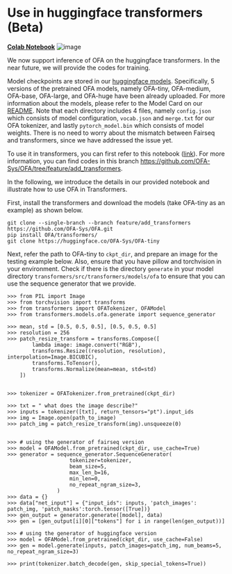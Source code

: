 # Use in huggingface transformers (Beta)

[**Colab Notebook**](https://colab.research.google.com/drive/1Ho81RBV8jysZ7e0FhsSCk_v938QeDuy3?usp=sharing)
![image](https://user-images.githubusercontent.com/27664428/190052470-56679999-571b-4d46-a9a8-e567b78e20d1.png)


We now support inference of OFA on the huggingface transformers. In the near future, we will provide the codes for training. 

Model checkpoints are stored in our [huggingface models](https://huggingface.co/OFA-Sys). Specifically, 5 versions of the pretrained OFA models, namely OFA-tiny, OFA-medium, OFA-base, OFA-large, and OFA-huge have been already uploaded. For more information about the models, please refer to the Model Card on our [README](https://github.com/OFA-Sys/OFA). 
Note that each directory includes 4 files, namely `config.json` which consists of model configuration, `vocab.json` and `merge.txt` for our OFA tokenizer, and lastly `pytorch_model.bin` which consists of model weights. There is no need to worry about the mismatch between Fairseq and transformers, since we have addressed the issue yet. 

To use it in transformers, you can first refer to this notebook ([link](https://colab.research.google.com/drive/1Ho81RBV8jysZ7e0FhsSCk_v938QeDuy3?usp=sharing)). For more information, you can find codes in this branch https://github.com/OFA-Sys/OFA/tree/feature/add_transformers. 

In the following, we introduce the details in our provided notebook and illustrate how to use OFA in Transformers. 

First, install the transformers and download the models (take OFA-tiny as an example) as shown below.

```
git clone --single-branch --branch feature/add_transformers https://github.com/OFA-Sys/OFA.git
pip install OFA/transformers/
git clone https://huggingface.co/OFA-Sys/OFA-tiny 
```

Next, refer the path to OFA-tiny to `ckpt_dir`, and prepare an image for the testing example below. Also, ensure that you have pillow and torchvision in your environment. Check if there is the directory `generate` in your model directory `transformers/src/transformers/models/ofa` to ensure that you can use the sequence generator that we provide. 

```
>>> from PIL import Image
>>> from torchvision import transforms
>>> from transformers import OFATokenizer, OFAModel
>>> from transformers.models.ofa.generate import sequence_generator

>>> mean, std = [0.5, 0.5, 0.5], [0.5, 0.5, 0.5]
>>> resolution = 256
>>> patch_resize_transform = transforms.Compose([
        lambda image: image.convert("RGB"),
        transforms.Resize((resolution, resolution), interpolation=Image.BICUBIC),
        transforms.ToTensor(), 
        transforms.Normalize(mean=mean, std=std)
    ])


>>> tokenizer = OFATokenizer.from_pretrained(ckpt_dir)

>>> txt = " what does the image describe?"
>>> inputs = tokenizer([txt], return_tensors="pt").input_ids
>>> img = Image.open(path_to_image)
>>> patch_img = patch_resize_transform(img).unsqueeze(0)


>>> # using the generator of fairseq version
>>> model = OFAModel.from_pretrained(ckpt_dir, use_cache=True)
>>> generator = sequence_generator.SequenceGenerator(
                    tokenizer=tokenizer,
                    beam_size=5,
                    max_len_b=16,
                    min_len=0,
                    no_repeat_ngram_size=3,
                )
>>> data = {}
>>> data["net_input"] = {"input_ids": inputs, 'patch_images': patch_img, 'patch_masks':torch.tensor([True])}
>>> gen_output = generator.generate([model], data)
>>> gen = [gen_output[i][0]["tokens"] for i in range(len(gen_output))]

>>> # using the generator of huggingface version
>>> model = OFAModel.from_pretrained(ckpt_dir, use_cache=False)
>>> gen = model.generate(inputs, patch_images=patch_img, num_beams=5, no_repeat_ngram_size=3) 

>>> print(tokenizer.batch_decode(gen, skip_special_tokens=True))
```
